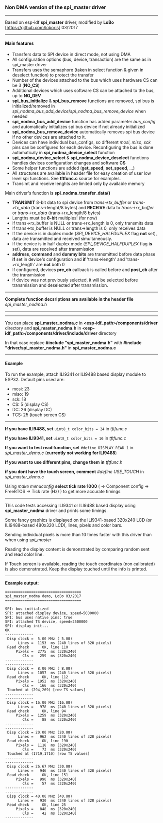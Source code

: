 
### Non DMA version of the spi_master driver

---

Based on esp-idf **spi_master** driver, modified by **LoBo** [https://github.com/loboris] 03/2017

---

#### Main features

*  Transfers data to SPI device in direct mode, not using DMA
*  All configuration options (bus, device, transaction) are the same as in spi_master driver
*  Transfers uses the semaphore (taken in select function & given in deselect function) to protect the transfer
*  Number of the devices attached to the bus which uses hardware CS can be 3 (**NO_CS**)
*  Additional devices which uses software CS can be attached to the bus, up to **NO_DEV**
*  **spi_bus_initialize** & **spi_bus_remove** functions are removed, spi bus is initialized/removed in *spi_nodma_bus_add_device*/*spi_nodma_bus_remove_device* when needed
*  **spi_nodma_bus_add_device** function has added parameter *bus_config* and automatically initializes spi bus device if not already initialized
*  **spi_nodma_bus_remove_device** automatically removes spi bus device if no other devices are attached to it.
*  Devices can have individual bus_configs, so different *mosi*, *miso*, *sck* pins can be configured for each device. Reconfiguring the bus is done automaticaly in **spi_nodma_device_select** function
*  **spi_nodma_device_select** & **spi_nodma_device_deselect** functions handles devices configuration changes and software **CS**
*  Some helper functions are added (**get_speed**, **set_speed**, ...)
*  All structures are available in header file for easy creation of user low level spi functions. See **tftfunc.c** source for examples.
*  Transimt and receive lenghts are limited only by available memory

Main driver's function is **spi_nodma_transfer_data()**

*  **TRANSMIT** 8-bit data to spi device from *trans->tx_buffer* or *trans->tx_data* (trans->lenght/8 bytes) and **RECEIVE** data to *trans->rx_buffer* or *trans->rx_data* (trans->rx_length/8 bytes)
*  Lengths must be **8-bit** multiples! (for now)
*  If trans->rx_buffer is NULL or trans->rx_length is 0, only transmits data
*  If trans->tx_buffer is NULL or trans->length is 0, only receives data
*  If the device is in duplex mode (*SPI_DEVICE_HALFDUPLEX* flag **not** set), data are transmitted and received simultaneously.
*  If the device is in half duplex mode (*SPI_DEVICE_HALFDUPLEX* flag **is** set), data are received after transmission
*  **address**, **command** and **dummy bits** are transmitted before data phase **if** set in device's configuration and **if** 'trans->length' and 'trans->rx_length' are **not** both 0
*  If configured, devices **pre_cb** callback is called before and **post_cb** after the transmission
*  If device was not previously selected, it will be selected before transmission and deselected after transmission.

---

**Complete function decsriptions are available in the header file** *spi_master_nodma.h*

---

---

You can place **spi_master_nodma.c** in **<esp-idf_path>/components/driver** directory
and **spi_master_nodma.h** in **<esp-idf_path>/components/driver/include/driver** directory

In that case replace **#include "spi_master_nodma.h"** with **#include "driver/spi_master_nodma.h"** in **spi_master_nodma.c**

---

#### Example

To run the example, attach ILI9341 or ILI9488 based display module to ESP32. Default pins used are:
* mosi: 23
* miso: 19
*  sck: 18
*   CS:  5 (display CS)
*   DC: 26 (display DC)
*  TCS: 25 (touch screen CS)

---

**If you have ILI9488, set** `uint8_t color_bits = 24` in *tftfunc.c*

**If you have ILI9341, set** `uint8_t color_bits = 16` in *tftfunc.c*

**If you want to test read function, set** `#define DISPLAY_READ 1` in *spi_master_demo.c* (**currently not working for ILI9488**)

**If you want to use different pins, change them in** *tftfunc.h*

**if you dont have the touch screen, comment** *#define USE_TOUCH* in *spi_master_demo.c*

Using *make menuconfig* **select tick rate 1000** ( → Component config → FreeRTOS → Tick rate (Hz) ) to get more accurate timings

---

This code tests accessing ILI9341 or ILI9488 based display using **spi_master_nodma** driver and prints some timings.

Some fancy graphics is displayed on the ILI9341-based 320x240 LCD (or ILI9488-based 480x320 LCD), lines, pixels and color bars.

Sending individual pixels is more than 10 times faster with this driver than when using *spi_master*
 
Reading the display content is demonstrated by comparing random sent and read color line.
 
If Touch screen is available, reading the touch coordinates (non calibrated) is also demonstrated. Keep the display touched until the info is printed.
 
---

**Example output:**

```
===================================
spi_master_nodma demo, LoBo 03/2017
===================================

SPI: bus initialized
SPI: attached display device, speed=5000000
SPI: bus uses native pins: true
SPI: attached TS device, speed=2500000
SPI: display init...
OK
-------------
 Disp clock =  5.00 MHz ( 5.00)
      Lines =  1153  ms (240 lines of 320 pixels)
 Read check      OK, line 110
     Pixels =  2775  ms (320x240)
        Cls =   259  ms (320x240)
-------------
-------------
 Disp clock =  8.00 MHz ( 8.00)
      Lines =  1057  ms (240 lines of 320 pixels)
 Read check      OK, line 112
     Pixels =  1952  ms (320x240)
        Cls =   166  ms (320x240)
 Touched at (294,269) [row TS values]
-------------
-------------
 Disp clock = 16.00 MHz (16.00)
      Lines =   978  ms (240 lines of 320 pixels)
 Read check      OK, line 94
     Pixels =  1259  ms (320x240)
        Cls =    88  ms (320x240)
-------------
-------------
 Disp clock = 20.00 MHz (20.00)
      Lines =   962  ms (240 lines of 320 pixels)
 Read check      OK, line 190
     Pixels =  1118  ms (320x240)
        Cls =    73  ms (320x240)
 Touched at (1719,1710) [row TS values]
-------------
-------------
 Disp clock = 26.67 MHz (30.00)
      Lines =   946  ms (240 lines of 320 pixels)
 Read check      OK, line 151
     Pixels =   990  ms (320x240)
        Cls =    57  ms (320x240)
-------------
-------------
 Disp clock = 40.00 MHz (40.00)
      Lines =   930  ms (240 lines of 320 pixels)
 Read check      OK, line 25
     Pixels =   848  ms (320x240)
        Cls =    42  ms (320x240)
-------------
```
